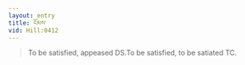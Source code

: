```yaml
---
layout: entry
title: ངོམས་
vid: Hill:0412
---
```

> To be satisfied, appeased DS.To be satisfied, to be satiated TC.
